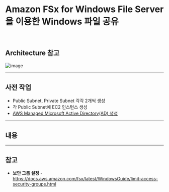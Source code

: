 # Amazon FSx for Windows File Server을 이용한 Windows 파일 공유

<br/>

## Architecture 참고
![image](https://user-images.githubusercontent.com/46125158/168588704-45445fb5-8e06-477e-80f2-3a263b721d09.png)

<hr>

## 사전 작업
- Public Subnet, Private Subnet 각각 2개씩 생성
- 각 Public Subnet에 EC2 인스턴스 생성
- [AWS Managed Microsoft Active Directory(AD) 생성](https://github.com/kva231/AWS-Tech-Note/blob/master/Security%2C%20Identity%2C%20%26%20Compliance/AWS%20Directory%20Service/AWS%20Managed%20Microsoft%20Active%20Directory(AD)%20%EC%83%9D%EC%84%B1.md)

<hr>

## 내용

<hr>

## 참고
- **보안 그룹 설정** - https://docs.aws.amazon.com/fsx/latest/WindowsGuide/limit-access-security-groups.html
